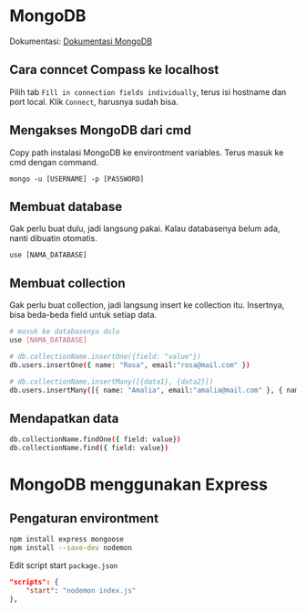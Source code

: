 # MongoDB
Dokumentasi: [Dokumentasi MongoDB](https://docs.mongodb.com/manual/)

## Cara conncet Compass ke localhost
Pilih tab `Fill in connection fields individually`, terus isi hostname dan port local. Klik `Connect`, harusnya sudah bisa.

## Mengakses MongoDB dari cmd
Copy path instalasi MongoDB ke environtment variables. Terus masuk ke cmd dengan command.
```
mongo -u [USERNAME] -p [PASSWORD]
```

## Membuat database
Gak perlu buat dulu, jadi langsung pakai. Kalau databasenya belum ada, nanti dibuatin otomatis.
```
use [NAMA_DATABASE]
```

## Membuat collection
Gak perlu buat collection, jadi langsung insert ke collection itu. Insertnya, bisa beda-beda field untuk setiap data.
```bash
# masuk ke databasenya dulu
use [NAMA_DATABASE]

# db.collectionName.insertOne({field: "value"})
db.users.insertOne({ name: "Rosa", email:"rosa@mail.com" })

# db.collectionName.insertMany([{data1}, {data2}])
db.users.insertMany([{ name: "Amalia", email:"amalia@mail.com" }, { name: "Abimanyu", email: "abimanyu@mail.com" }, { name: "Salima", email: "salima@mail.com", departmen: "Informatics" }])
```

## Mendapatkan data
```bash
db.collectionName.findOne({ field: value})
db.collectionName.find({ field: value})
```

# MongoDB menggunakan Express
## Pengaturan environtment
```bash
npm install express mongoose
npm install --save-dev nodemon
```
Edit script start `package.json`
```json
"scripts": {
    "start": "nodemon index.js"
},
```